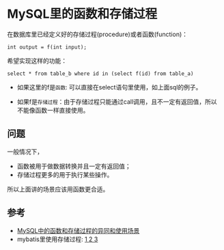 # MySQL里的函数和存储过程

在数据库里已经定义好的存储过程(procedure)或者函数(function)：

`int output = f(int input);`

希望实现这样的功能：
```mysql
select * from table_b where id in (select f(id) from table_a)
```

- 如果这里的f是`函数`: 可以直接在select语句里使用，如上面sql的例子。

- 如果f是`存储过程`：由于存储过程只能通过call调用，且不一定有返回值，所以不能像函数一样直接使用。

## 问题

一般情况下，
- 函数被用于做数据转换并且一定有返回值；
- 存储过程更多的用于执行某些操作。

所以上面讲的场景应该用函数更合适。


## 参考

- [MySQL中的函数和存储过程的异同和使用场景](https://www.linkedin.com/pulse/differences-between-functions-stored-procedures-mysql-owais-qayyum-rg4qf)
- mybatis里使用存储过程:
   [1 ](https://stackoverflow.com/questions/61043089/correctly-configuring-mybatis-out-parameter-to-stored-procedure-call)
   [2 ](https://stackoverflow.com/questions/7817185/cannot-receive-out-parameter-from-oracle-procedure-executed-by-mybatis/7845399#7845399)
   [3 ](https://stackoverflow.com/questions/58205549/how-can-i-call-a-function-that-return-a-boolean-using-mybatis/58221626#58221626)